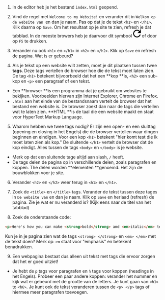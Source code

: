 1. In de editor heb je het bestand `index.html` geopend.

2. Vind de regel met `Welcome to my Website!` en verander dit in `Welkom op de website van `en dan je naam. Pas op dat je de tekst `<h1>` en `</h1>`. Klik daarna op `Save`. Om het resultaat op je site te zien, refresh je dat tabblad. In de meeste browers heb je daarvoor dit symbool ![](../assets/refresh-button_318-76977.jpg) of door op `F5` te drukken.

3. Verander nu ook `<h1>` en `</h1>` in `<h2>` en `</h2>`. Klik op `Save` en refresh de pagina. Wat is er gebeurd?

4. Als je tekst op een website wilt zetten, moet je dit plaatsen tussen twee **tags**. Deze tags vertellen de browser hoe die de tekst moet laten zien. De tag `<h1>` betekent bijvoorbeeld dat het een **kop **is, `<h2>` een sub-kop en `<p>` een paragraaf of een tekst.
  * Een **browser **is een programma dat je gebruikt om websites te bekijken. Voorbeelden hiervan zijn Internet Explorer, Chrome en Firefox.
  * `.html` aan het einde van de bestandsnaam vertelt de browser dat het bestand een website is. De browser zoekt dan naar de tags die vertellen wat te laten zien. **HTML **is de taal die een website maakt en staat voor HyperText Markup Language.
  
5. Waarom hebben we twee tags nodig? Er zijn een open- en een sluittag (opening en closing in het Engels) die de browser vertellen waar dingen beginnen en eindigen. Voor een kop `<h1>` betekent "hier komt test die ik moet laten zien als kop." De sluitende `</h1>` vertelt de browser dat de kop eindigt. Alles tussen de tags  `<body>` en `</body>` is je website.
  *  Merk op dat een sluitende tage altijd aan slash, `/` heeft.
  *  De tags delen de pagina op in verschillende delen, zoals paragrafen en koppen. The delen worden **elementen **genoemd. Het zijn de bouwblokken voor je site. 
  
6.  Verander `<h2>` en `</h2>` weer terug in `<h1>` en `</h1>`.

7.  Zoek de `<title>` en `</title>` tags. Verander de tekst tussen deze tages in `De website van` en dan je naam. Klik op `Save` en herlaad (refresh) de pagina. Zie je wat er nu veranderd is? (Kijk eens naar de titel van het tabblad)

8. Zoek de onderstaande code:
```html
<p>Here's how you can make <strong>bold</strong> and <em>italic</em> text.</p>
```
Kun je in je pagina zien wat de tags `<strong> </strong>` en `<em> </em>` met de tekst doen? Merk op: `em` staat voor "emphasis" en betekent benadrukken.

9. Een webpagina bestaat dus alleen uit tekst met tags die ervoor zorgen dat het er goed uitziet!
  * Je hebt de `p` tags voor paragrafen en `h` tags voor koppen (headings in het Engels). Probeer een paar andere koppen: verander het nummer en kijk wat er gebeurd met de grootte van de letters. Je kunt gaan van `<h1>` to `<h6>`. Je kunt ook de tekst veranderen tussen de `<p> </p>` tags of hiermee meer paragrafen toevoegen. 